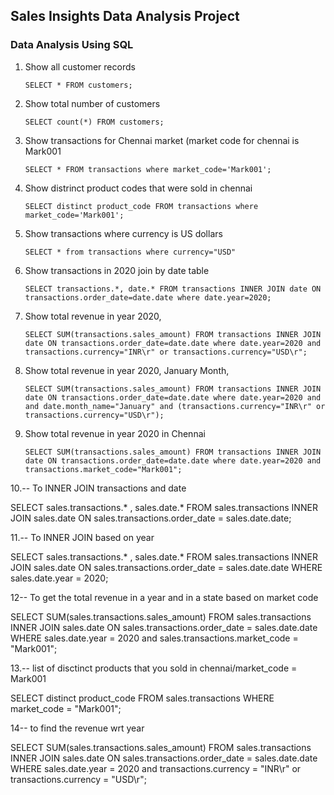## Sales Insights Data Analysis Project




### Data Analysis Using SQL

1. Show all customer records

    `SELECT * FROM customers;`

2. Show total number of customers

    `SELECT count(*) FROM customers;`

3. Show transactions for Chennai market (market code for chennai is Mark001

    `SELECT * FROM transactions where market_code='Mark001';`

4. Show distrinct product codes that were sold in chennai

    `SELECT distinct product_code FROM transactions where market_code='Mark001';`

5. Show transactions where currency is US dollars

    `SELECT * from transactions where currency="USD"`

6. Show transactions in 2020 join by date table

    `SELECT transactions.*, date.* FROM transactions INNER JOIN date ON transactions.order_date=date.date where date.year=2020;`

7. Show total revenue in year 2020,

    `SELECT SUM(transactions.sales_amount) FROM transactions INNER JOIN date ON transactions.order_date=date.date where date.year=2020 and transactions.currency="INR\r" or transactions.currency="USD\r";`
	
8. Show total revenue in year 2020, January Month,

    `SELECT SUM(transactions.sales_amount) FROM transactions INNER JOIN date ON transactions.order_date=date.date where date.year=2020 and and date.month_name="January" and (transactions.currency="INR\r" or transactions.currency="USD\r");`

9. Show total revenue in year 2020 in Chennai

    `SELECT SUM(transactions.sales_amount) FROM transactions INNER JOIN date ON transactions.order_date=date.date where date.year=2020
and transactions.market_code="Mark001";`

10.-- To INNER JOIN  transactions and date 

SELECT sales.transactions.* , sales.date.*
FROM sales.transactions INNER JOIN sales.date 
ON sales.transactions.order_date = sales.date.date;

11.-- To INNER JOIN based on year

SELECT sales.transactions.* , sales.date.*
FROM sales.transactions INNER JOIN sales.date 
ON sales.transactions.order_date = sales.date.date
WHERE sales.date.year = 2020;


12-- To get the total revenue in a year and in  a state based on market code

SELECT SUM(sales.transactions.sales_amount) 
FROM sales.transactions INNER JOIN sales.date 
ON sales.transactions.order_date = sales.date.date
WHERE sales.date.year = 2020 and sales.transactions.market_code = "Mark001";

13.-- list of  disctinct products that you sold in chennai/market_code = Mark001

SELECT distinct product_code FROM sales.transactions WHERE market_code = "Mark001";

14-- to find the revenue wrt year

SELECT SUM(sales.transactions.sales_amount) 
FROM sales.transactions INNER JOIN sales.date 
ON sales.transactions.order_date = sales.date.date
WHERE sales.date.year = 2020 and transactions.currency = "INR\r" or transactions.currency = "USD\r";






